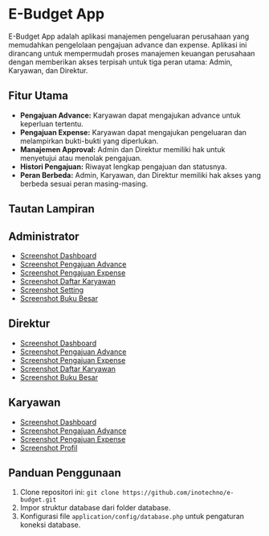 # E-Budget App

E-Budget App adalah aplikasi manajemen pengeluaran perusahaan yang memudahkan pengelolaan pengajuan advance dan expense. Aplikasi ini dirancang untuk mempermudah proses manajemen keuangan perusahaan dengan memberikan akses terpisah untuk tiga peran utama: Admin, Karyawan, dan Direktur.

## Fitur Utama

- **Pengajuan Advance:** Karyawan dapat mengajukan advance untuk keperluan tertentu.
- **Pengajuan Expense:** Karyawan dapat mengajukan pengeluaran dan melampirkan bukti-bukti yang diperlukan.
- **Manajemen Approval:** Admin dan Direktur memiliki hak untuk menyetujui atau menolak pengajuan.
- **Histori Pengajuan:** Riwayat lengkap pengajuan dan statusnya.
- **Peran Berbeda:** Admin, Karyawan, dan Direktur memiliki hak akses yang berbeda sesuai peran masing-masing.

## Tautan Lampiran

## Administrator
- [Screenshot Dashboard](screenshot/Administrator/Dashboard.png)
- [Screenshot Pengajuan Advance](screenshot/Administrator/PengajuanAdvance.png)
- [Screenshot Pengajuan Expense](screenshot/Administrator/PengajuanExpanse.png)
- [Screenshot Daftar Karyawan](screenshot/Administrator/DaftarKaryawan.png)
- [Screenshot Setting](screenshot/Administrator/Setting.png)
- [Screenshot Buku Besar](screenshot/Direktur/BukuBesar.png)

## Direktur
- [Screenshot Dashboard](screenshot/Direktur/Dashboard.png)
- [Screenshot Pengajuan Advance](screenshot/Direktur/PengajuanAdvance.png)
- [Screenshot Pengajuan Expense](screenshot/Direktur/PengajuanExpanse.png)
- [Screenshot Daftar Karyawan](screenshot/Direktur/DaftarKaryawan.png)
- [Screenshot Buku Besar](screenshot/Direktur/BukuBesar.png)

## Karyawan
- [Screenshot Dashboard](screenshot/Karyawan/Dashboard.png)
- [Screenshot Pengajuan Advance](screenshot/Karyawan/PengajuanAdvance.png)
- [Screenshot Pengajuan Expense](screenshot/Karyawan/PengajuanExpanse.png)
- [Screenshot Profil](screenshot/Karyawan/Profil.png)

## Panduan Penggunaan
1. Clone repositori ini: `git clone https://github.com/inotechno/e-budget.git`
2. Impor struktur database dari folder database.
3. Konfigurasi file `application/config/database.php` untuk pengaturan koneksi database.
